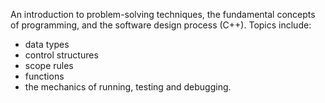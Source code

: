 An introduction to problem-solving techniques, the fundamental concepts of programming, and the software design process (C++). Topics include: 
* data types
* control structures 
* scope rules 
* functions 
* the mechanics of running, testing and debugging.